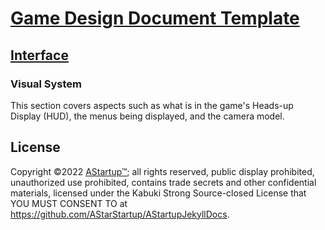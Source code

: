 # [Game Design Document Template](../)

## [Interface](./)

### Visual System

This section covers aspects such as what is in the game's Heads-up Display (HUD), the menus being displayed, and the camera model.

## License

Copyright ©2022 [AStartup™](https://astartup.net); all rights reserved, public display prohibited, unauthorized use prohibited, contains trade secrets and other confidential materials, licensed under the Kabuki Strong Source-closed License that YOU MUST CONSENT TO at <https://github.com/AStarStartup/AStartupJekyllDocs>.
